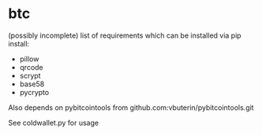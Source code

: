 btc
===

(possibly incomplete) list of requirements which can be installed via pip install:

* pillow
* qrcode
* scrypt
* base58
* pycrypto

Also depends on pybitcointools from github.com:vbuterin/pybitcointools.git

See coldwallet.py for usage
